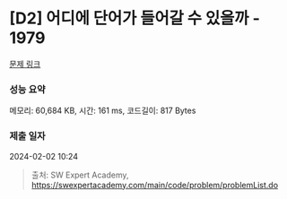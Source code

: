 # [D2] 어디에 단어가 들어갈 수 있을까 - 1979 

[문제 링크](https://swexpertacademy.com/main/code/problem/problemDetail.do?contestProbId=AV5PuPq6AaQDFAUq) 

### 성능 요약

메모리: 60,684 KB, 시간: 161 ms, 코드길이: 817 Bytes

### 제출 일자

2024-02-02 10:24



> 출처: SW Expert Academy, https://swexpertacademy.com/main/code/problem/problemList.do